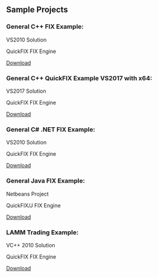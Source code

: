 ## Sample Projects

### General C++ FIX Example:
VS2010 Solution
	
QuickFIX FIX Engine

[Download](https://apiwiki.fxcorporate.com/api/fix/examples/cpp/fix_example.zip)

### General C++ QuickFIX Example VS2017 with x64:
VS2017 Solution
	
QuickFIX FIX Engine

[Download](https://github.com/fxcm/FIXAPI/blob/master/Sample%20Projects/fix_example_x64.7z)

### General C# .NET FIX Example:
VS2010 Solution
	
QuickFIX FIX Engine
	
[Download](https://apiwiki.fxcorporate.com/api/fix/examples/cs/FIXTradingExample.zip)

### General Java FIX Example:
Netbeans Project
	
QuickFIX/J FIX Engine
	
[Download](https://apiwiki.fxcorporate.com/api/fix/examples/java/FIXTradingTester.zip)

### LAMM Trading Example:
VC++ 2010 Solution
	
QuickFIX FIX Engine
	
[Download](https://apiwiki.fxcorporate.com/api/fix/examples/lamm/LammFix.zip)

